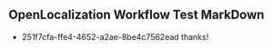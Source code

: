 ## OpenLocalization Workflow Test MarkDown
* 251f7cfa-ffe4-4652-a2ae-8be4c7562ead thanks!

<!--HONumber=Aug16_HO3-->


